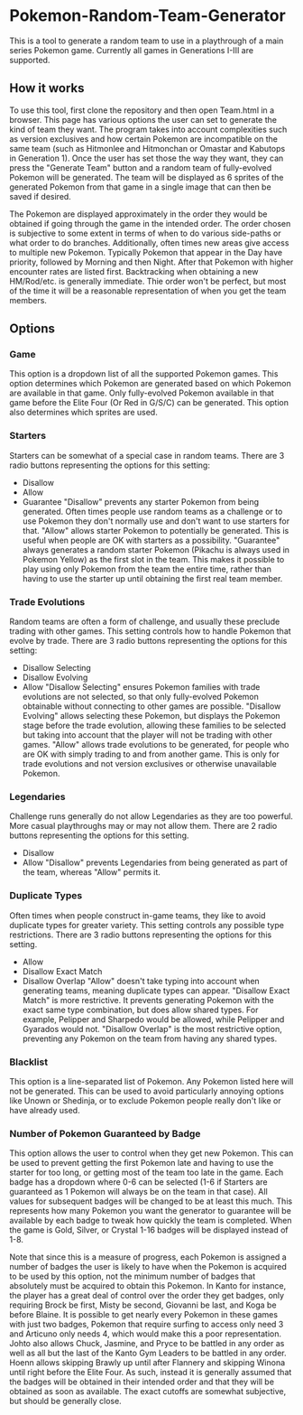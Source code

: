 # Pokemon-Random-Team-Generator
This is a tool to generate a random team to use in a playthrough of a main series Pokemon game. Currently all games in Generations I-III are supported.

## How it works
To use this tool, first clone the repository and then open Team.html in a browser. This page has various options the user can set to generate the kind of team they want. The program takes into account complexities such as version exclusives and how certain Pokemon are incompatible on the same team (such as Hitmonlee and Hitmonchan or Omastar and Kabutops in Generation 1). Once the user has set those the way they want, they can press the "Generate Team" button and a random team of fully-evolved Pokemon will be generated. The team will be displayed as 6 sprites of the generated Pokemon from that game in a single image that can then be saved if desired.

The Pokemon are displayed approximately in the order they would be obtained if going through the game in the intended order. The order chosen is subjective to some extent in terms of when to do various side-paths or what order to do branches. Additionally, often times new areas give access to multiple new Pokemon. Typically Pokemon that appear in the Day have priority, followed by Morning and then Night. After that Pokemon with higher encounter rates are listed first. Backtracking when obtaining a new HM/Rod/etc. is generally immediate. Thie order won't be perfect, but most of the time it will be a reasonable representation of when you get the team members.

## Options

### Game
This option is a dropdown list of all the supported Pokemon games. This option determines which Pokemon are generated based on which Pokemon are available in that game. Only fully-evolved Pokemon available in that game before the Elite Four (Or Red in G/S/C) can be generated. This option also determines which sprites are used.

### Starters
Starters can be somewhat of a special case in random teams. There are 3 radio buttons representing the options for this setting:
 - Disallow
 - Allow
 - Guarantee
"Disallow" prevents any starter Pokemon from being generated. Often times people use random teams as a challenge or to use Pokemon they don't normally use and don't want to use starters for that. "Allow" allows starter Pokemon to potentially be generated. This is useful when people are OK with starters as a possibility. "Guarantee" always generates a random starter Pokemon (Pikachu is always used in Pokemon Yellow) as the first slot in the team. This makes it possible to play using only Pokemon from the team the entire time, rather than having to use the starter up until obtaining the first real team member.

### Trade Evolutions
Random teams are often a form of challenge, and usually these preclude trading with other games. This setting controls how to handle Pokemon that evolve by trade. There are 3 radio buttons representing the options for this setting:
 - Disallow Selecting
 - Disallow Evolving
 - Allow
"Disallow Selecting" ensures Pokemon families with trade evolutions are not selected, so that only fully-evolved Pokemon obtainable without connecting to other games are possible. "Disallow Evolving" allows selecting these Pokemon, but displays the Pokemon stage before the trade evolution, allowing these families to be selected but taking into account that the player will not be trading with other games. "Allow" allows trade evolutions to be generated, for people who are OK with simply trading to and from another game. This is only for trade evolutions and not version exclusives or otherwise unavailable Pokemon.

### Legendaries
Challenge runs generally do not allow Legendaries as they are too powerful. More casual playthroughs may or may not allow them. There are 2 radio buttons representing the options for this setting.
 - Disallow
 - Allow
"Disallow" prevents Legendaries from being generated as part of the team, whereas "Allow" permits it.

### Duplicate Types
Often times when people construct in-game teams, they like to avoid duplicate types for greater variety. This setting controls any possible type restrictions. There are 3 radio buttons representing the options for this setting.
 - Allow
 - Disallow Exact Match
 - Disallow Overlap
"Allow" doesn't take typing into account when generating teams, meaning duplicate types can appear. "Disallow Exact Match" is more restrictive. It prevents generating Pokemon with the exact same type combination, but does allow shared types. For example, Pelipper and Sharpedo would be allowed, while Pelipper and Gyarados would not. "Disallow Overlap" is the most restrictive option, preventing any Pokemon on the team from having any shared types.

### Blacklist
This option is a line-separated list of Pokemon. Any Pokemon listed here will not be generated. This can be used to avoid particularly annoying options like Unown or Shedinja, or to exclude Pokemon people really don't like or have already used.

### Number of Pokemon Guaranteed by Badge
This option allows the user to control when they get new Pokemon. This can be used to prevent getting the first Pokemon late and having to use the starter for too long, or getting most of the team too late in the game. Each badge has a dropdown where 0-6 can be selected (1-6 if Starters are guaranteed as 1 Pokemon will always be on the team in that case). All values for subsequent badges will be changed to be at least this much. This represents how many Pokemon you want the generator to guarantee will be available by each badge to tweak how quickly the team is completed. When the game is Gold, Silver, or Crystal 1-16 badges will be displayed instead of 1-8.

Note that since this is a measure of progress, each Pokemon is assigned a number of badges the user is likely to have when the Pokemon is acquired to be used by this option, not the minimum number of badges that absolutely must be acquired to obtain this Pokemon. In Kanto for instance, the player has a great deal of control over the order they get badges, only requiring Brock be first, Misty be second, Giovanni be last, and Koga be before Blaine. It is possible to get nearly every Pokemon in these games with just two badges, Pokemon that require surfing to access only need 3 and Articuno only needs 4, which would make this a poor representation. Johto also allows Chuck, Jasmine, and Pryce to be battled in any order as well as all but the last of the Kanto Gym Leaders to be battled in any order. Hoenn allows skipping Brawly up until after Flannery and skipping Winona until right before the Elite Four. As such, instead it is generally assumed that the badges will be obtained in their intended order and that they will be obtained as soon as available. The exact cutoffs are somewhat subjective, but should be generally close.
